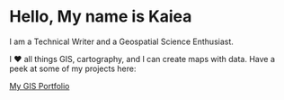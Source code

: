 <!DOCTYPE html>
<html>
<body>

<h1>Hello, My name is Kaiea</h1>
<p>I am a Technical Writer and a Geospatial Science Enthusiast.</p>
<p>I &#9829; all things GIS, cartography, and I can create maps with data.  Have a peek at some of my projects here:</p>
<a href="https://wordpress.com/page/geospatialscience601770360.wordpress.com">My GIS Portfolio<a/>
</body>
</html>
